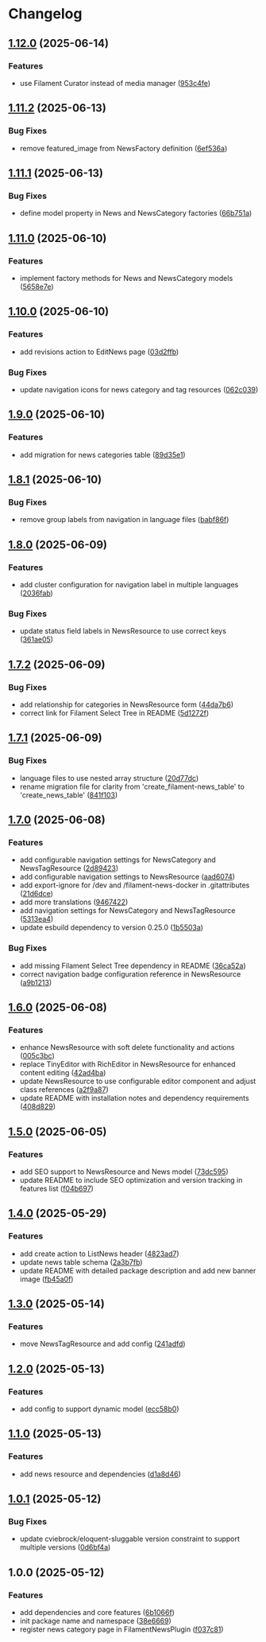 # Changelog

## [1.12.0](https://github.com/rectitude-open/filament-news/compare/v1.11.2...v1.12.0) (2025-06-14)


### Features

* use Filament Curator instead of media manager ([953c4fe](https://github.com/rectitude-open/filament-news/commit/953c4fe426a06bd261dead6ccdcb84114f0dc6c4))

## [1.11.2](https://github.com/rectitude-open/filament-news/compare/v1.11.1...v1.11.2) (2025-06-13)


### Bug Fixes

* remove featured_image from NewsFactory definition ([6ef536a](https://github.com/rectitude-open/filament-news/commit/6ef536aa03d08a0bf8a052edfd51ecb2f65451a5))

## [1.11.1](https://github.com/rectitude-open/filament-news/compare/v1.11.0...v1.11.1) (2025-06-13)


### Bug Fixes

* define model property in News and NewsCategory factories ([66b751a](https://github.com/rectitude-open/filament-news/commit/66b751ad33eeaedfec0a5e024430619f301e2ff0))

## [1.11.0](https://github.com/rectitude-open/filament-news/compare/v1.10.0...v1.11.0) (2025-06-10)


### Features

* implement factory methods for News and NewsCategory models ([5658e7e](https://github.com/rectitude-open/filament-news/commit/5658e7e0772748183f2bc4daffc563ff3691482c))

## [1.10.0](https://github.com/rectitude-open/filament-news/compare/v1.9.0...v1.10.0) (2025-06-10)


### Features

* add revisions action to EditNews page ([03d2ffb](https://github.com/rectitude-open/filament-news/commit/03d2ffb779840106bce7e80d6dad66c02eb644b4))


### Bug Fixes

* update navigation icons for news category and tag resources ([062c039](https://github.com/rectitude-open/filament-news/commit/062c039fb0be8c0d19b4ab13df8bf84106a31db1))

## [1.9.0](https://github.com/rectitude-open/filament-news/compare/v1.8.1...v1.9.0) (2025-06-10)


### Features

* add migration for news categories table ([89d35e1](https://github.com/rectitude-open/filament-news/commit/89d35e145a0f7c1790fee8ea58a2e89ef2945e23))

## [1.8.1](https://github.com/rectitude-open/filament-news/compare/v1.8.0...v1.8.1) (2025-06-10)


### Bug Fixes

* remove group labels from navigation in language files ([babf86f](https://github.com/rectitude-open/filament-news/commit/babf86fc02763cbf82793f9a46f9b55935fccae2))

## [1.8.0](https://github.com/rectitude-open/filament-news/compare/v1.7.2...v1.8.0) (2025-06-09)


### Features

* add cluster configuration for navigation label in multiple languages ([2036fab](https://github.com/rectitude-open/filament-news/commit/2036fab30a94eb257a91c98a0d2593819a98e96c))


### Bug Fixes

* update status field labels in NewsResource to use correct keys ([361ae05](https://github.com/rectitude-open/filament-news/commit/361ae0581866e1187922639c8333565c9dd916f5))

## [1.7.2](https://github.com/rectitude-open/filament-news/compare/v1.7.1...v1.7.2) (2025-06-09)


### Bug Fixes

* add relationship for categories in NewsResource form ([44da7b6](https://github.com/rectitude-open/filament-news/commit/44da7b6324db120991527a6e42a96de8b842360f))
* correct link for Filament Select Tree in README ([5d1272f](https://github.com/rectitude-open/filament-news/commit/5d1272f5f0b1d0aea0e954eaf7e1c3c6826cc7de))

## [1.7.1](https://github.com/rectitude-open/filament-news/compare/v1.7.0...v1.7.1) (2025-06-09)


### Bug Fixes

* language files to use nested array structure ([20d77dc](https://github.com/rectitude-open/filament-news/commit/20d77dce4fed6c31cf2d6dd1588a95c21b1f9347))
* rename migration file for clarity from 'create_filament-news_table' to 'create_news_table' ([841f103](https://github.com/rectitude-open/filament-news/commit/841f103d010e442a24c78d6bb2644117959b15f2))

## [1.7.0](https://github.com/rectitude-open/filament-news/compare/v1.6.0...v1.7.0) (2025-06-08)


### Features

* add configurable navigation settings for NewsCategory and NewsTagResource ([2d89423](https://github.com/rectitude-open/filament-news/commit/2d894232e918fcecfa4ab3b1fe7a64d358468063))
* add configurable navigation settings to NewsResource ([aad6074](https://github.com/rectitude-open/filament-news/commit/aad6074f583305863445c1d19b9d675e39e3116e))
* add export-ignore for /dev and /filament-news-docker in .gitattributes ([21d6dce](https://github.com/rectitude-open/filament-news/commit/21d6dce0920e4d4ed080157dc5dfc89babb3b088))
* add more translations ([9467422](https://github.com/rectitude-open/filament-news/commit/94674223478845a4249048d7480edde536180371))
* add navigation settings for NewsCategory and NewsTagResource ([5313ea4](https://github.com/rectitude-open/filament-news/commit/5313ea422042b30e82d9eb1844950ada6b4437ab))
* update esbuild dependency to version 0.25.0 ([1b5503a](https://github.com/rectitude-open/filament-news/commit/1b5503a94168dc542735c4fbdcdb31015b5a179b))


### Bug Fixes

* add missing Filament Select Tree dependency in README ([36ca52a](https://github.com/rectitude-open/filament-news/commit/36ca52ad05f5f9f88ee471c9971b5a5ae716ff40))
* correct navigation badge configuration reference in NewsResource ([a9b1213](https://github.com/rectitude-open/filament-news/commit/a9b12137cc62a5d4a07eaff614a421ada387abb1))

## [1.6.0](https://github.com/rectitude-open/filament-news/compare/v1.5.0...v1.6.0) (2025-06-08)


### Features

* enhance NewsResource with soft delete functionality and actions ([005c3bc](https://github.com/rectitude-open/filament-news/commit/005c3bc5efaf919d8fe7b1c47aa35b14b7b56787))
* replace TinyEditor with RichEditor in NewsResource for enhanced content editing ([42ad4ba](https://github.com/rectitude-open/filament-news/commit/42ad4baf6cf1deb17bbf1842aceecef2259abe58))
* update NewsResource to use configurable editor component and adjust class references ([a2f9a87](https://github.com/rectitude-open/filament-news/commit/a2f9a87c4cb718087d68906bf7a3580a30c676ee))
* update README with installation notes and dependency requirements ([408d829](https://github.com/rectitude-open/filament-news/commit/408d829631c2443a054ec51d3aca531e23c36cd6))

## [1.5.0](https://github.com/rectitude-open/filament-news/compare/v1.4.0...v1.5.0) (2025-06-05)


### Features

* add SEO support to NewsResource and News model ([73dc595](https://github.com/rectitude-open/filament-news/commit/73dc595bd01894b54db434f75b0e7f3fe8c806cd))
* update README to include SEO optimization and version tracking in features list ([f04b697](https://github.com/rectitude-open/filament-news/commit/f04b6974a4220ee69e9c976f66895a12d44088e5))

## [1.4.0](https://github.com/rectitude-open/filament-news/compare/v1.3.0...v1.4.0) (2025-05-29)


### Features

* add create action to ListNews header ([4823ad7](https://github.com/rectitude-open/filament-news/commit/4823ad729fde55c17470e1357d54d6116abf3e84))
* update news table schema ([2a3b7fb](https://github.com/rectitude-open/filament-news/commit/2a3b7fb1f32c572a8c1c91f450e284f5e6f8f4ad))
* update README with detailed package description and add new banner image ([fb45a0f](https://github.com/rectitude-open/filament-news/commit/fb45a0f61e335d24d1fa216124115756f19097e3))

## [1.3.0](https://github.com/rectitude-open/filament-news/compare/v1.2.0...v1.3.0) (2025-05-14)


### Features

* move NewsTagResource and add config ([241adfd](https://github.com/rectitude-open/filament-news/commit/241adfd0698a5c8985d6dd93b4dc1f7bf0fa2f7c))

## [1.2.0](https://github.com/rectitude-open/filament-news/compare/v1.1.0...v1.2.0) (2025-05-13)


### Features

* add config to support dynamic model ([ecc58b0](https://github.com/rectitude-open/filament-news/commit/ecc58b09990c4eabec3c62a64dc16cb541546ee8))

## [1.1.0](https://github.com/rectitude-open/filament-news/compare/v1.0.1...v1.1.0) (2025-05-13)


### Features

* add news resource and dependencies ([d1a8d46](https://github.com/rectitude-open/filament-news/commit/d1a8d46774f8467037fcb1525a3fe00871855b93))

## [1.0.1](https://github.com/rectitude-open/filament-news/compare/v1.0.0...v1.0.1) (2025-05-12)


### Bug Fixes

* update cviebrock/eloquent-sluggable version constraint to support multiple versions ([0d6bf4a](https://github.com/rectitude-open/filament-news/commit/0d6bf4a17faa573c450df89a5e639a8624efcfe7))

## 1.0.0 (2025-05-12)


### Features

* add dependencies and core features ([6b1066f](https://github.com/rectitude-open/filament-news/commit/6b1066f15e65b50a2f68c0af75d104e826394e83))
* init package name and namespace ([38e6669](https://github.com/rectitude-open/filament-news/commit/38e6669c4af5f488833c520f3fb4cbffd71c422a))
* register news category page in FilamentNewsPlugin ([f037c81](https://github.com/rectitude-open/filament-news/commit/f037c812d3c0f2d7df11bef524ce0831bbcf7b83))
